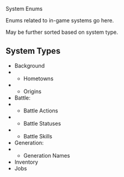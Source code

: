 System Enums

Enums related to in-game systems go here.

May be further sorted based on system type.

## System Types
- Background
- - Hometowns
- - Origins
- Battle:
- - Battle Actions
- - Battle Statuses
- - Battle Skills
- Generation:
- - Generation Names
- Inventory
- Jobs